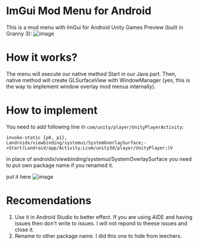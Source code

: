  # ImGui Mod Menu for Android
 This is a mod menu with ImGui for Android Unity Games
 Preview (built in Granny 3):
 ![image](https://user-images.githubusercontent.com/80401984/145401480-8910961b-c909-4130-b827-a636db62d778.png)
 # How it works?
  The menu will execute our native method Start in our Java part. Then, native method will create GLSurfaceView with WindowManager (yes, this is the way to implement window overlay mod menus internally). 
  # How to implement
  You need to add following line in ```com/unity/player/UnityPlayerActivity```:
   
   ```invoke-static {p0, p1}, Landroidx/viewbinding/systemui/SystemOverlaySurface;->Start(Landroid/app/Activity;Lcom/unity3d/player/UnityPlayer;)V```
   
   in place of androidx/viewbinding/systemui/SystemOverlaySurface you need to put own package name if you renamed it.
   
   put it here ![image](https://user-images.githubusercontent.com/80401984/145403251-e7d1ae29-47ac-411b-93d5-e3861894cfc6.png)
 
# Recomendations

1. Use it in Android Studio to better effect. If you are using AIDE and having issues then don't write to issues. I will not repond to theese issues and close it.
2. Rename to other package name. I did this one to hide from leechers.
